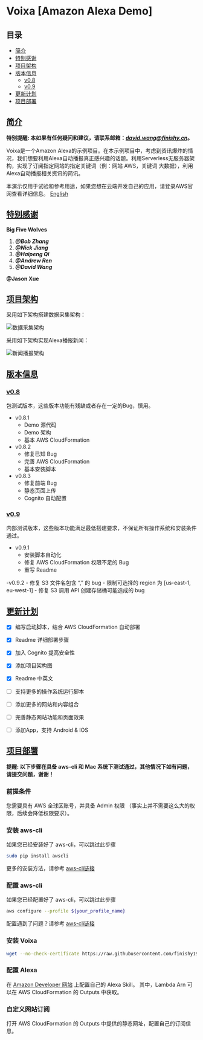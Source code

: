 # Voixa  [Amazon Alexa Demo]


## 目录

- [简介](#简介)
- [特别感谢](#特别感谢)
- [项目架构](#项目架构)
- [版本信息](#版本信息)
    - [v0.8](#v0.8)
    - [v0.9](#v0.9)
- [更新计划](#更新计划)
- [项目部署](#项目部署)


## [简介](id:简介)


**特别提醒: 本如果有任何疑问和建议，请联系邮箱：*[david.wang@finishy.cn](mailto:david.wang@finishy.cn)*。**

Voixa是一个Amazon Alexa的示例项目。在本示例项目中，考虑到资讯爆炸的情况，我们想要利用Alexa自动播报真正感兴趣的话题。利用Serverless无服务器架构，实现了订阅指定网站的指定关键词（例：网站 AWS，关键词 大数据），利用Alexa自动播报相关资讯的简讯。

本演示仅用于试验和参考用途，如果您想在云端开发自己的应用，请登录AWS官网查看详细信息。 [English](https://github.com/finishy1995/voixa)


## [特别感谢](id:特别感谢)

**Big Five Wolves**
1. ***@Bob Zhang***
2. ***@Nick Jiang***
3. ***@Haipeng Qi***
4. ***@Andrew Ren***
5. ***@David Wang***

**@Jason Xue**


## [项目架构](id:项目架构)

采用如下架构搭建数据采集架构：

![数据采集架构](./Data_Collect.jpeg)

采用如下架构实现Alexa播报新闻：

![新闻播报架构](./Alexa_Skill.jpeg)


## [版本信息](id:版本信息)

### [v0.8](id:v0.8)

包测试版本，这些版本功能有残缺或者存在一定的Bug，慎用。

- v0.8.1
    - Demo 源代码
    - Demo 架构
    - 基本 AWS CloudFormation
- v0.8.2
    - 修复已知 Bug
    - 完善 AWS CloudFormation
    - 基本安装脚本
- v0.8.3
    - 修复前端 Bug
    - 静态页面上传
    - Cognito 自动配置

### [v0.9](id:v0.9)

内部测试版本，这些版本功能满足最低搭建要求，不保证所有操作系统和安装条件通过。

- v0.9.1
    - 安装脚本自动化
    - 修复 AWS CloudFormation 权限不足的 Bug
    - 重写 Readme
    
-v0.9.2
    - 修复 S3 文件名包含 “,” 的 bug
    - 限制可选择的 region 为 [us-east-1, eu-west-1]
    - 修复 S3 调用 API 创建存储桶可能造成的 bug
    

## [更新计划](id:更新计划)

- [x] 编写启动脚本，结合 AWS CloudFormation 自动部署
- [x] Readme 详细部署步骤
- [x] 加入 Cognito 提高安全性
- [x] 添加项目架构图
- [x] Readme 中英文
- [ ] 支持更多的操作系统运行脚本
- [ ] 添加更多的网站和内容组合
- [ ] 完善静态网站功能和页面效果
- [ ] 添加App，支持 Android & IOS


## [项目部署](id:项目部署)

**提醒: 以下步骤在具备 aws-cli 和 Mac 系统下测试通过，其他情况下如有问题，请提交问题，谢谢！**

### 前提条件

您需要具有 AWS 全球区账号，并具备 Admin 权限 （事实上并不需要这么大的权限，后续会降低权限要求）。

### 安装 aws-cli

如果您已经安装好了 aws-cli，可以跳过此步骤

```sh
sudo pip install awscli
```

更多的安装方法，请参考 [aws-cli链接](https://github.com/aws/aws-cli)

### 配置 aws-cli

如果您已经配置好了 aws-cli，可以跳过此步骤

```sh
aws configure --profile ${your_profile_name}
```

配置遇到了问题？请参考 [aws-cli链接](https://github.com/aws/aws-cli)

### 安装 Voixa

```sh
wget --no-check-certificate https://raw.githubusercontent.com/finishy1995/voixa/master/install.sh && chmod u+x install.sh && ./install.sh
```
### 配置 Alexa

在 [Amazon Developer 网站](https://developer.amazon.com/) 上配置自己的 Alexa Skill。
其中，Lambda Arn 可以在 AWS CloudFormation 的 Outputs 中获取。

### 自定义网站订阅

打开 AWS CloudFormation 的 Outputs 中提供的静态网址，配置自己的订阅信息。

